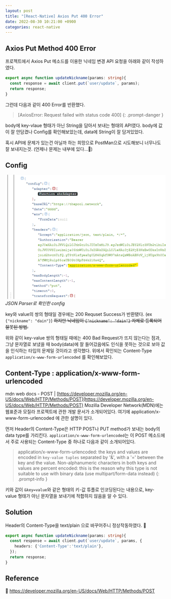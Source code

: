 ```yaml
---
layout: post
title: "[React-Native] Axios Put 400 Error"
date: 2022-08-30 10:21:00 +0900
categories: react-native
---
```


## Axios Put Method 400 Error

프로젝트에서 Axios Put 메소드를 이용한 닉네임 변경 API 요청을 아래와 같이 작성하였다.

```Typescript
export async function updateNickname(params: string){
  const response = await client.put(`user/update`, params);
  return response;
}
```

그런데 다음과 같이 400 Error를 반환했다.

> [AxiosError: Request failed with status code 400]
> {: .prompt-danger }

body에 key-vlaue 형태가 아닌 String을 담아서 보내는 형태의 API였다.
body에 값이 잘 안담겼나 Config를 확인해보았는데, data에 String이 잘 담겨있었다.

혹시 API에 문제가 있는건 아닐까 하는 희망으로 PostMan으로 시도해보니 너무나도 잘 보내지는것.
(언제나 문제는 내부에 있다...🥲)

## Config

![config image](/assets/img/post/0830_config.png)
_JSON Parser로 확인한 config_

key와 value의 쌍의 형태일 경우에는 200 Requset Success가 반환됐다. (ex `{"nickname": "dain"}`)
~~하지만 닉네임이 `{"nickname": "dain"}` 자체로 등록되어 잘못된 방법.~~

위와 같이 key-value 쌍의 형태일 때에는 400 Bad Request가 뜨지 않는다는 점과, 그냥 문자열로 보냈을 때 body(data)에 잘 들어갔음에도 인식을 못하는 것으로 보아 값을 인식하는 타입의 문제일 것이라고 생각했다. 위에서 확인되는 Content-Type `application/x-www-form-urlencoded` 를 확인해보았다.

## Content-Type : application/x-www-form-urlencoded

mdn web docs - POST | [https://developer.mozilla.org/en-US/docs/Web/HTTP/Methods/POST](https://developer.mozilla.org/en-US/docs/Web/HTTP/Methods/POST)
Mozilla Developer Network(MDN)에는 웹표준과 모질라 프로젝트에 관한 개발 문서가 소개되어있다.
여기에 application/x-www-form-urlencoded 에 관한 설명이 있다.

먼저 Header의 Content-Type은 HTTP POST나 PUT method가 보내는 body의 data type를 가리킨다.
`application/x-www-form-urlencoded`는 이 POST 메소드에서 주로 사용되는 Content-Type 중 하나로 다음과 같이 소개되어있다.

> application/x-www-form-urlencoded: the keys and values are encoded in `key-value tuples` separated by '&', with a '=' between the key and the value. Non-alphanumeric characters in both keys and values are percent encoded: this is the reason why this type is not suitable to use with binary data (use multipart/form-data instead)
> {: .prompt-info }

키와 값이 `&key=value`와 같은 형태의 키-값 튜플로 인코딩된다는 내용으로, key-value 형태가 아닌 문자열을 보내기에 적합하지 않음을 알 수 있다.

## Solution

Header의 Content-Type을 text/plain 으로 바꾸어주니 정상작동하였다. 🙂

```Typescript
export async function updateNickname(params: string){
  const response = await client.put(`user/update`, params, {
    headers: {'Content-Type':'text/plain'},
  });
  return response;
}
```

## Reference

🙂 https://developer.mozilla.org/en-US/docs/Web/HTTP/Methods/POST
